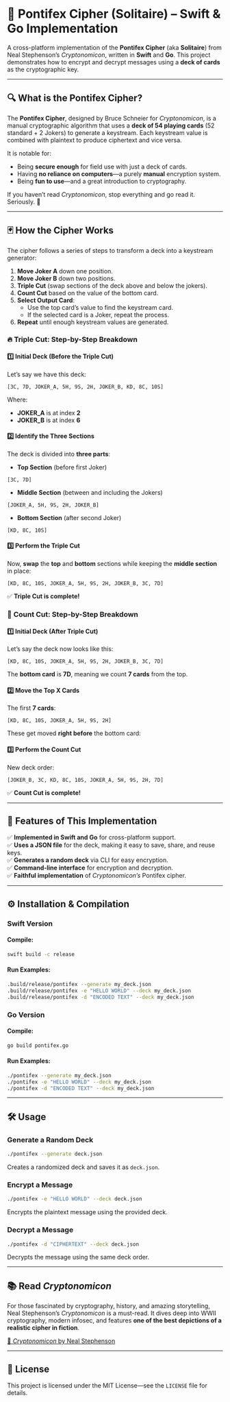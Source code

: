 # 📖 Pontifex Cipher (Solitaire) – Swift & Go Implementation

A cross-platform implementation of the **Pontifex Cipher** (aka **Solitaire**) from Neal Stephenson’s *Cryptonomicon*, written in **Swift** and **Go**. This project demonstrates how to encrypt and decrypt messages using a **deck of cards** as the cryptographic key.

---

## 🔍 **What is the Pontifex Cipher?**

The **Pontifex Cipher**, designed by Bruce Schneier for *Cryptonomicon*, is a manual cryptographic algorithm that uses a **deck of 54 playing cards** (52 standard + 2 Jokers) to generate a keystream. Each keystream value is combined with plaintext to produce ciphertext and vice versa.

It is notable for:
- Being **secure enough** for field use with just a deck of cards.
- Having **no reliance on computers**—a purely **manual** encryption system.
- Being **fun to use**—and a great introduction to cryptography.

If you haven’t read *Cryptonomicon*, stop everything and go read it. Seriously. 📖

---

## 🃏 **How the Cipher Works**

The cipher follows a series of steps to transform a deck into a keystream generator:

1. **Move Joker A** down one position.
2. **Move Joker B** down two positions.
3. **Triple Cut** (swap sections of the deck above and below the jokers).
4. **Count Cut** based on the value of the bottom card.
5. **Select Output Card**:
   - Use the top card’s value to find the keystream card.
   - If the selected card is a Joker, repeat the process.
6. **Repeat** until enough keystream values are generated.

### 🔥 **Triple Cut: Step-by-Step Breakdown**
#### 1️⃣ **Initial Deck (Before the Triple Cut)**
Let’s say we have this deck:
```plaintext
[3C, 7D, JOKER_A, 5H, 9S, 2H, JOKER_B, KD, 8C, 10S]
```
Where:
- **JOKER_A** is at index **2**
- **JOKER_B** is at index **6**

#### 2️⃣ **Identify the Three Sections**
The deck is divided into **three parts**:
- **Top Section** (before first Joker)
```plaintext
[3C, 7D]
```
- **Middle Section** (between and including the Jokers)
```plaintext
[JOKER_A, 5H, 9S, 2H, JOKER_B]
```
- **Bottom Section** (after second Joker)
```plaintext
[KD, 8C, 10S]
```

#### 3️⃣ **Perform the Triple Cut**
Now, **swap** the **top** and **bottom** sections while keeping the **middle section** in place:
```plaintext
[KD, 8C, 10S, JOKER_A, 5H, 9S, 2H, JOKER_B, 3C, 7D]
```
✅ **Triple Cut is complete!**

### 🎯 **Count Cut: Step-by-Step Breakdown**
#### 1️⃣ **Initial Deck** (After Triple Cut)
Let’s say the deck now looks like this:
```plaintext
[KD, 8C, 10S, JOKER_A, 5H, 9S, 2H, JOKER_B, 3C, 7D]
```
The **bottom card** is **7D**, meaning we count **7 cards** from the top.

#### 2️⃣ **Move the Top X Cards**
The first **7 cards**:
```plaintext
[KD, 8C, 10S, JOKER_A, 5H, 9S, 2H]
```
These get moved **right before** the bottom card:

#### 3️⃣ **Perform the Count Cut**
New deck order:
```plaintext
[JOKER_B, 3C, KD, 8C, 10S, JOKER_A, 5H, 9S, 2H, 7D]
```
✅ **Count Cut is complete!**

---

## 🚀 **Features of This Implementation**
✅ **Implemented in Swift and Go** for cross-platform support.  
✅ **Uses a JSON file** for the deck, making it easy to save, share, and reuse keys.  
✅ **Generates a random deck** via CLI for easy encryption.  
✅ **Command-line interface** for encryption and decryption.  
✅ **Faithful implementation** of *Cryptonomicon’s* Pontifex cipher.  

---

## ⚙️ **Installation & Compilation**

### **Swift Version**
#### **Compile:**
```bash
swift build -c release
```
#### **Run Examples:**
```bash
.build/release/pontifex --generate my_deck.json
.build/release/pontifex -e "HELLO WORLD" --deck my_deck.json
.build/release/pontifex -d "ENCODED TEXT" --deck my_deck.json
```

### **Go Version**
#### **Compile:**
```bash
go build pontifex.go
```
#### **Run Examples:**
```bash
./pontifex --generate my_deck.json
./pontifex -e "HELLO WORLD" --deck my_deck.json
./pontifex -d "ENCODED TEXT" --deck my_deck.json
```

---

## 🛠 **Usage**

### **Generate a Random Deck**
```bash
./pontifex --generate deck.json
```
Creates a randomized deck and saves it as `deck.json`.

### **Encrypt a Message**
```bash
./pontifex -e "HELLO WORLD" --deck deck.json
```
Encrypts the plaintext message using the provided deck.

### **Decrypt a Message**
```bash
./pontifex -d "CIPHERTEXT" --deck deck.json
```
Decrypts the message using the same deck order.

---

## 📚 **Read *Cryptonomicon***

For those fascinated by cryptography, history, and amazing storytelling, Neal Stephenson’s *Cryptonomicon* is a must-read. It dives deep into WWII cryptography, modern infosec, and features **one of the best depictions of a realistic cipher in fiction**.

[📖 *Cryptonomicon* by Neal Stephenson](https://www.nealstephenson.com/cryptonomicon.html)

---

## 📄 **License**

This project is licensed under the MIT License—see the `LICENSE` file for details.

